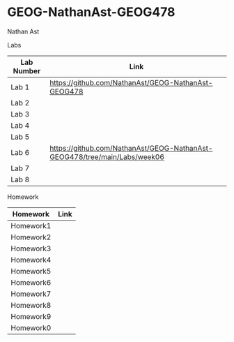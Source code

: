 # GEOG-NathanAst-GEOG478

Nathan Ast

Labs

| Lab Number | Link |
|------------|------|
| Lab 1      | https://github.com/NathanAst/GEOG-NathanAst-GEOG478
| Lab 2      |
| Lab 3      |
| Lab 4      |
| Lab 5      |
| Lab 6      | https://github.com/NathanAst/GEOG-NathanAst-GEOG478/tree/main/Labs/week06
| Lab 7      |
| Lab 8      |

Homework 

| Homework  | Link |
|-----------|------|
| Homework1 |
| Homework2 |
| Homework3 |
| Homework4 |
| Homework5 |
| Homework6 |
| Homework7 |
| Homework8 |
| Homework9 |
| Homework0 |
